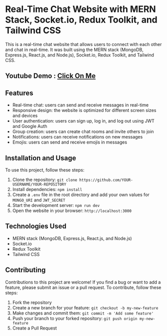 # Real-Time Chat Website with MERN Stack, Socket.io, Redux Toolkit, and Tailwind CSS

This is a real-time chat website that allows users to connect with each other and chat in real-time. It was built using the MERN stack (MongoDB, Express.js, React.js, and Node.js), Socket.io, Redux Toolkit, and Tailwind CSS. 

## Youtube Demo : <a target="__blanck" href="https://youtu.be/11oZj2jBhOE">Click On Me</a>

## Features

- Real-time chat: users can send and receive messages in real-time
- Responsive design: the website is optimized for different screen sizes and devices
- User authentication: users can sign up, log in, and log out using JWT and Google Auth
- Group creation: users can create chat rooms and invite others to join
- Notifications: users can receive notifications on new messages
- Emojis: users can send and receive emojis in messages

## Installation and Usage

To use this project, follow these steps:

1. Clone the repository: `git clone https://github.com/YOUR-USERNAME/YOUR-REPOSITORY`
2. Install dependencies: `npm install`
3. Create a `.env` file in the root directory and add your own values for `MONGO_URI` and `JWT_SECRET`
4. Start the development server: `npm run dev`
5. Open the website in your browser: `http://localhost:3000`

## Technologies Used

- MERN stack (MongoDB, Express.js, React.js, and Node.js)
- Socket.io
- Redux Toolkit
- Tailwind CSS

## Contributing

Contributions to this project are welcome! If you find a bug or want to add a feature, please submit an issue or a pull request. To contribute, follow these steps:

1. Fork the repository
2. Create a new branch for your feature: `git checkout -b my-new-feature`
3. Make changes and commit them: `git commit -m 'Add some feature'`
4. Push your branch to your forked repository: `git push origin my-new-feature`
5. Create a Pull Request

